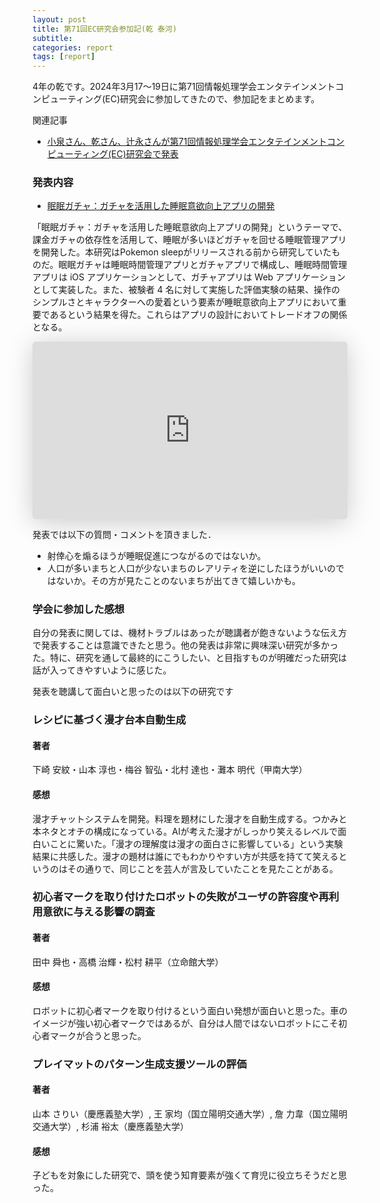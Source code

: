 ```yaml
---
layout: post
title: 第71回EC研究会参加記(乾 泰河)
subtitle: 
categories: report
tags: [report]
---
```

4年の乾です。2024年3月17〜19日に第71回情報処理学会エンタテインメントコンピューティング(EC)研究会に参加してきたので、参加記をまとめます。

関連記事
* [小泉さん、乾さん、辻永さんが第71回情報処理学会エンタテインメントコンピューティング(EC)研究会で発表](https://www.yumulab.org/conference/2024/03/19/ec71.html)

### 発表内容

- [眠眠ガチャ：ガチャを活用した睡眠意欲向上アプリの開発](https://dl.yumulab.org/papers/51)

「眠眠ガチャ：ガチャを活用した睡眠意欲向上アプリの開発」というテーマで、課金ガチャの依存性を活用して、睡眠が多いほどガチャを回せる睡眠管理アプリを開発した。本研究はPokemon sleepがリリースされる前から研究していたものだ。眠眠ガチャは睡眠時間管理アプリとガチャアプリで構成し、睡眠時間管理アプリは iOS アプリケーションとして、ガチャアプリは Web アプリケーションとして実装した。また、被験者 4 名に対して実施した評価実験の結果、操作のシンプルさとキャラクターへの愛着という要素が睡眠意欲向上アプリにおいて重要であるという結果を得た。これらはアプリの設計においてトレードオフの関係となる。

<iframe class="speakerdeck-iframe" frameborder="0" src="https://speakerdeck.com/player/cde76d0d0a154b15ba8d390e68cbbde3" title="眠眠ガチャ：ガチャを活用した睡眠意欲向上アプリの開発 / EC71inui" allowfullscreen="true" style="border: 0px; background: padding-box padding-box rgba(0, 0, 0, 0.1); margin: 0px; padding: 0px; border-radius: 6px; box-shadow: rgba(0, 0, 0, 0.2) 0px 5px 40px; width: 100%; height: auto; aspect-ratio: 560 / 315;" data-ratio="1.7777777777777777"></iframe>

発表では以下の質問・コメントを頂きました．

* 射倖心を煽るほうが睡眠促進につながるのではないか。
* 人口が多いまちと人口が少ないまちのレアリティを逆にしたほうがいいのではないか。その方が見たことのないまちが出てきて嬉しいかも。

### 学会に参加した感想
自分の発表に関しては、機材トラブルはあったが聴講者が飽きないような伝え方で発表することは意識できたと思う。他の発表は非常に興味深い研究が多かった。特に、研究を通して最終的にこうしたい、と目指すものが明確だった研究は話が入ってきやすいように感じた。


発表を聴講して面白いと思ったのは以下の研究です

### レシピに基づく漫才台本自動生成
#### 著者
下崎 安紋・山本 淳也・梅谷 智弘・北村 達也・灘本 明代（甲南大学）

#### 感想
漫才チャットシステムを開発。料理を題材にした漫才を自動生成する。つかみと本ネタとオチの構成になっている。AIが考えた漫才がしっかり笑えるレベルで面白いことに驚いた。「漫才の理解度は漫才の面白さに影響している」という実験結果に共感した。漫才の題材は誰にでもわかりやすい方が共感を持てて笑えるというのはその通りで、同じことを芸人が言及していたことを見たことがある。

### 初心者マークを取り付けたロボットの失敗がユーザの許容度や再利用意欲に与える影響の調査
#### 著者
田中 舜也・高橋 治輝・松村 耕平（立命館大学）

#### 感想　　　　　　　　　　　　　　　
ロボットに初心者マークを取り付けるという面白い発想が面白いと思った。車のイメージが強い初心者マークではあるが、自分は人間ではないロボットにこそ初心者マークが合うと思った。

### プレイマットのパターン生成支援ツールの評価
#### 著者
山本 さりい（慶應義塾大学）, 王 家均（国立陽明交通大学）, 詹 力韋（国立陽明交通大学）, 杉浦 裕太（慶應義塾大学）

#### 感想
子どもを対象にした研究で、頭を使う知育要素が強くて育児に役立ちそうだと思った。